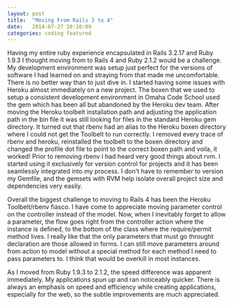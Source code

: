 ```yaml
---
layout: post
title:  "Moving From Rails 3 to 4"
date:   2014-07-27 20:10:09
categories: coding featured
---
```


<p>
Having my entire ruby experience encapsulated in Rails 3.2.17 and Ruby 1.9.3 I thought moving from
to Rails 4 and Ruby 2.1.2 would be a challenge. My development environment was setup just perfect
for the versions of software I had learned on and straying from that made me uncomfortable. There
is no better way than to just dive in. I started having some issues with Heroku almost immediately
on a new project. The boxen that we used to setup a consistent development environment in Omaha
Code School used the gem which has been all but abandoned by the Heroku dev team. After moving the
Heroku toolbelt installation path and adjusting the application path in the bin file it was still
looking for files in the standard Heroku gem directory. It turned out that rbenv had an alias to
the Heroku boxen directory where I could not get the Toolbelt to run correctly. I removed every
trace of rbenv and heroku, reinstalled the toolbelt to the boxen directory and changed the profile
dot file to point to the correct boxen path and voila, it worked! Prior to removing rbenv I had
heard very good things about rvm. I started using it exclusively for version control for projects
and it has been seamlessly integrated into my process. I don't have to remember to version my
Gemfile, and the gemsets with RVM help isolate overall project size and dependencies very&nbsp;easily.
</p>

<p>Overall the biggest challenge to moving to Rails 4 has been the Heroku Toolbelt/rbenv fiasco. I
have come to appreciate moving parameter control on the controller instead of the model. Now, when
I inevitably forget to allow a parameter, the flow goes right from the controller action where
the instance is defined, to the bottom of the class where the require/permit method lives. I really
like that the only parameters that must go throught declaration are those allowed in forms. I can
still move parameters around from action to model without a special method for each method I need
to pass parameters to. I think that would be overkill in most&nbsp;instances.
</p>

<p>As I moved from Ruby 1.9.3 to 2.1.2, the speed difference was apparent immediately. My applications
spun up and ran noticeably quicker. There is always an emphasis on speed and efficiency while
creating applications, especially for the web, so the subtle improvements are much&nbsp;appreciated.
</p>
